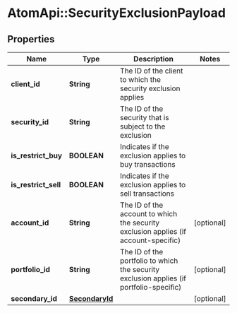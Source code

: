 # AtomApi::SecurityExclusionPayload

## Properties
Name | Type | Description | Notes
------------ | ------------- | ------------- | -------------
**client_id** | **String** | The ID of the client to which the security exclusion applies | 
**security_id** | **String** | The ID of the security that is subject to the exclusion | 
**is_restrict_buy** | **BOOLEAN** | Indicates if the exclusion applies to buy transactions | 
**is_restrict_sell** | **BOOLEAN** | Indicates if the exclusion applies to sell transactions | 
**account_id** | **String** | The ID of the account to which the security exclusion applies (if account-specific) | [optional] 
**portfolio_id** | **String** | The ID of the portfolio to which the security exclusion applies (if portfolio-specific) | [optional] 
**secondary_id** | [**SecondaryId**](SecondaryId.md) |  | [optional] 


